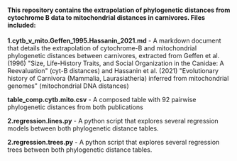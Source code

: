 #### This repository contains the extrapolation of phylogenetic distances from cytochrome B data to mitochondrial distances in carnivores. Files included:

**1.cytb_v_mito.Geffen_1995.Hassanin_2021.md** - A markdown document that details the extrapolation of cytochrome-B and mitochondrial phylogenetic distances between carnivores, extracted from Geffen et al. (1996) "Size, Life-History Traits, and Social Organization in the Canidae: A Reevaluation" (cyt-B distances) and Hassanin et al. (2021) "Evolutionary history of Carnivora (Mammalia, Laurasiatheria) inferred from mitochondrial genomes" (mitochondrial DNA distances)

**table_comp.cytb.mito.csv** - A composed table with 92 pairwise phylogenetic distances from both publications

**2.regression.lines.py** - A python script that explores several regression models between both phylogenetic distance tables. 

**2.regression.trees.py** - A python script that explores several regression trees between both phylogenetic distance tables.
